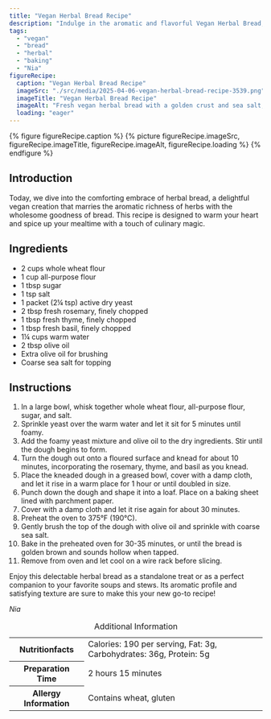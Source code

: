 ```yaml
---
title: "Vegan Herbal Bread Recipe"
description: "Indulge in the aromatic and flavorful Vegan Herbal Bread, a perfect blend of herbs and wholesome bread, ideal for any meal. Easy to make and deliciously satisfying!"
tags:
  - "vegan"
  - "bread"
  - "herbal"
  - "baking"
  - "Nia"
figureRecipe: 
  caption: "Vegan Herbal Bread Recipe"
  imageSrc: "./src/media/2025-04-06-vegan-herbal-bread-recipe-3539.png"
  imageTitle: "Vegan Herbal Bread Recipe"
  imageAlt: "Fresh vegan herbal bread with a golden crust and sea salt, surrounded by rosemary, thyme, and basil on a rustic table, in soft natural light."
  loading: "eager"
---
```


{% figure figureRecipe.caption %}
{% picture figureRecipe.imageSrc, figureRecipe.imageTitle, figureRecipe.imageAlt, figureRecipe.loading %}
{% endfigure %}

## Introduction

Today, we dive into the comforting embrace of herbal bread, a delightful vegan creation that marries the aromatic richness of herbs with the wholesome goodness of bread. This recipe is designed to warm your heart and spice up your mealtime with a touch of culinary magic.

## Ingredients

- 2 cups whole wheat flour
- 1 cup all-purpose flour
- 1 tbsp sugar
- 1 tsp salt
- 1 packet (2¼ tsp) active dry yeast
- 2 tbsp fresh rosemary, finely chopped
- 1 tbsp fresh thyme, finely chopped
- 1 tbsp fresh basil, finely chopped
- 1¼ cups warm water
- 2 tbsp olive oil
- Extra olive oil for brushing
- Coarse sea salt for topping

## Instructions

1. In a large bowl, whisk together whole wheat flour, all-purpose flour, sugar, and salt.
2. Sprinkle yeast over the warm water and let it sit for 5 minutes until foamy.
3. Add the foamy yeast mixture and olive oil to the dry ingredients. Stir until the dough begins to form.
4. Turn the dough out onto a floured surface and knead for about 10 minutes, incorporating the rosemary, thyme, and basil as you knead.
5. Place the kneaded dough in a greased bowl, cover with a damp cloth, and let it rise in a warm place for 1 hour or until doubled in size.
6. Punch down the dough and shape it into a loaf. Place on a baking sheet lined with parchment paper.
7. Cover with a damp cloth and let it rise again for about 30 minutes.
8. Preheat the oven to 375°F (190°C).
9. Gently brush the top of the dough with olive oil and sprinkle with coarse sea salt.
10. Bake in the preheated oven for 30-35 minutes, or until the bread is golden brown and sounds hollow when tapped.
11. Remove from oven and let cool on a wire rack before slicing.

Enjoy this delectable herbal bread as a standalone treat or as a perfect companion to your favorite soups and stews. Its aromatic profile and satisfying texture are sure to make this your new go-to recipe!

*Nia*

<table><caption class='sr-only'>Additional Information</caption><tr><th>Nutritionfacts</th><td>Calories: 190 per serving, Fat: 3g, Carbohydrates: 36g, Protein: 5g&nbsp;</td></tr><tr><th>Preparation Time</th><td>2 hours 15 minutes&nbsp;</td></tr><tr><th>Allergy Information</th><td>Contains wheat, gluten&nbsp;</td></tr></table>

